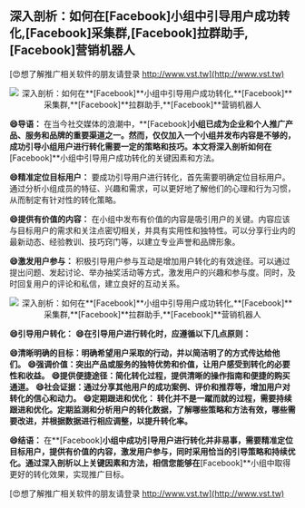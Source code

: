## **深入剖析：如何在**[Facebook]**小组中引导用户成功转化,**[Facebook]**采集群,**[Facebook]**拉群助手,**[Facebook]**营销机器人**

[😍想了解推广相关软件的朋友请登录 http://www.vst.tw](http://www.vst.tw)

 <center><img src="https://vst.tw/MP4/tuiguang/png/0.png" alt="深入剖析：如何在**[Facebook]**小组中引导用户成功转化,**[Facebook]**采集群,**[Facebook]**拉群助手,**[Facebook]**营销机器人"></center>

**😄导语：**
在当今社交媒体的浪潮中，**[Facebook]**小组已成为企业和个人推广产品、服务和品牌的重要渠道之一。然而，仅仅加入一个小组并发布内容是不够的，成功引导小组用户进行转化需要一定的策略和技巧。本文将深入剖析如何在**[Facebook]**小组中引导用户成功转化的关键因素和方法。

**😄精准定位目标用户：**
要成功引导用户进行转化，首先需要明确定位目标用户。通过分析小组成员的特征、兴趣和需求，可以更好地了解他们的心理和行为习惯，从而制定有针对性的转化策略。

**😄提供有价值的内容：**
在小组中发布有价值的内容是吸引用户的关键。内容应该与目标用户的需求和关注点密切相关，并具有实用性和独特性。可以分享行业内的最新动态、经验教训、技巧窍门等，以建立专业声誉和品牌形象。

**😄激发用户参与：**
积极引导用户参与互动是增加用户转化的有效途径。可以通过提出问题、发起讨论、举办抽奖活动等方式，激发用户的兴趣和参与度。同时，及时回复用户的评论和私信，建立良好的互动关系。

 <center><img src="https://vst.tw/MP4/tuiguang/png/2.png" alt="深入剖析：如何在**[Facebook]**小组中引导用户成功转化,**[Facebook]**采集群,**[Facebook]**拉群助手,**[Facebook]**营销机器人"></center>

**😄引导用户转化：**
**😄在引导用户进行转化时，应遵循以下几点原则：**

**😄清晰明确的目标：明确希望用户采取的行动，并以简洁明了的方式传达给他们。**
**😄强调价值：突出产品或服务的独特优势和价值，让用户感受到转化的必要性和收益。**
**😄提供便捷途径：简化转化过程，提供清晰的操作指南和便捷的购买通道。**
**😄社会证据：通过分享其他用户的成功案例、评价和推荐等，增加用户对转化的信心和动力。**
**😄定期跟进和优化： 转化并不是一蹴而就的过程，需要持续跟进和优化。定期监测和分析用户的转化数据，了解哪些策略和方法有效，哪些需要改进，并根据数据进行相应调整，以提升转化率。**

**😄结语：**
在**[Facebook]**小组中成功引导用户进行转化并非易事，需要精准定位目标用户，提供有价值的内容，激发用户参与，同时采用恰当的引导策略和持续优化。通过深入剖析以上关键因素和方法，相信您能够在**[Facebook]**小组中取得更好的转化效果，实现推广目标。

[😍想了解推广相关软件的朋友请登录 http://www.vst.tw](http://www.vst.tw)



